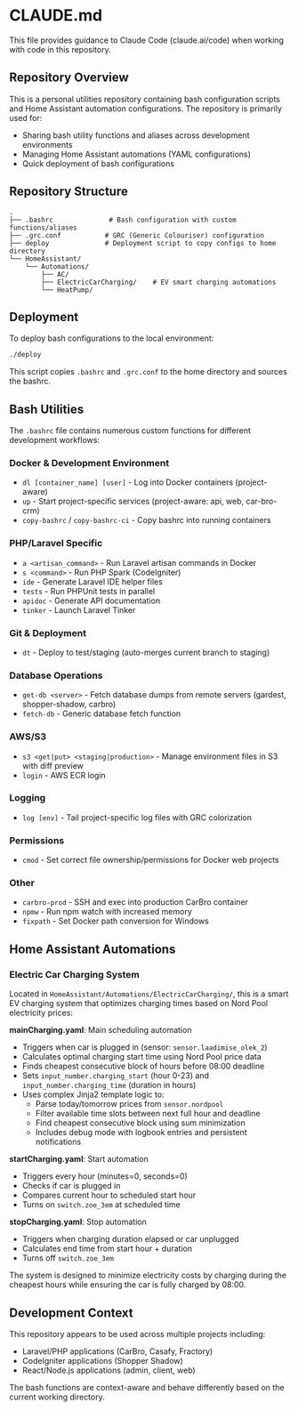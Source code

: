 # CLAUDE.md

This file provides guidance to Claude Code (claude.ai/code) when working with code in this repository.

## Repository Overview

This is a personal utilities repository containing bash configuration scripts and Home Assistant automation configurations. The repository is primarily used for:
- Sharing bash utility functions and aliases across development environments
- Managing Home Assistant automations (YAML configurations)
- Quick deployment of bash configurations

## Repository Structure

```
.
├── .bashrc              # Bash configuration with custom functions/aliases
├── .grc.conf           # GRC (Generic Colouriser) configuration
├── deploy              # Deployment script to copy configs to home directory
└── HomeAssistant/
    └── Automations/
        ├── AC/
        ├── ElectricCarCharging/    # EV smart charging automations
        └── HeatPump/
```

## Deployment

To deploy bash configurations to the local environment:

```bash
./deploy
```

This script copies `.bashrc` and `.grc.conf` to the home directory and sources the bashrc.

## Bash Utilities

The `.bashrc` file contains numerous custom functions for different development workflows:

### Docker & Development Environment
- `dl [container_name] [user]` - Log into Docker containers (project-aware)
- `up` - Start project-specific services (project-aware: api, web, car-bro-crm)
- `copy-bashrc` / `copy-bashrc-ci` - Copy bashrc into running containers

### PHP/Laravel Specific
- `a <artisan_command>` - Run Laravel artisan commands in Docker
- `s <command>` - Run PHP Spark (CodeIgniter)
- `ide` - Generate Laravel IDE helper files
- `tests` - Run PHPUnit tests in parallel
- `apidoc` - Generate API documentation
- `tinker` - Launch Laravel Tinker

### Git & Deployment
- `dt` - Deploy to test/staging (auto-merges current branch to staging)

### Database Operations
- `get-db <server>` - Fetch database dumps from remote servers (gardest, shopper-shadow, carbro)
- `fetch-db` - Generic database fetch function

### AWS/S3
- `s3 <get|put> <staging|production>` - Manage environment files in S3 with diff preview
- `login` - AWS ECR login

### Logging
- `log [env]` - Tail project-specific log files with GRC colorization

### Permissions
- `cmod` - Set correct file ownership/permissions for Docker web projects

### Other
- `carbro-prod` - SSH and exec into production CarBro container
- `npmw` - Run npm watch with increased memory
- `fixpath` - Set Docker path conversion for Windows

## Home Assistant Automations

### Electric Car Charging System

Located in `HomeAssistant/Automations/ElectricCarCharging/`, this is a smart EV charging system that optimizes charging times based on Nord Pool electricity prices:

**mainCharging.yaml**: Main scheduling automation
- Triggers when car is plugged in (sensor: `sensor.laadimise_olek_2`)
- Calculates optimal charging start time using Nord Pool price data
- Finds cheapest consecutive block of hours before 08:00 deadline
- Sets `input_number.charging_start` (hour 0-23) and `input_number.charging_time` (duration in hours)
- Uses complex Jinja2 template logic to:
  - Parse today/tomorrow prices from `sensor.nordpool`
  - Filter available time slots between next full hour and deadline
  - Find cheapest consecutive block using sum minimization
  - Includes debug mode with logbook entries and persistent notifications

**startCharging.yaml**: Start automation
- Triggers every hour (minutes=0, seconds=0)
- Checks if car is plugged in
- Compares current hour to scheduled start hour
- Turns on `switch.zoe_3em` at scheduled time

**stopCharging.yaml**: Stop automation
- Triggers when charging duration elapsed or car unplugged
- Calculates end time from start hour + duration
- Turns off `switch.zoe_3em`

The system is designed to minimize electricity costs by charging during the cheapest hours while ensuring the car is fully charged by 08:00.

## Development Context

This repository appears to be used across multiple projects including:
- Laravel/PHP applications (CarBro, Casafy, Fractory)
- CodeIgniter applications (Shopper Shadow)
- React/Node.js applications (admin, client, web)

The bash functions are context-aware and behave differently based on the current working directory.
